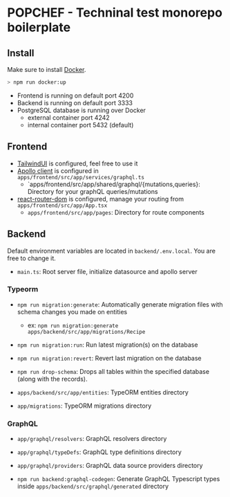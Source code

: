 # POPCHEF - Techninal test monorepo boilerplate

## Install

Make sure to install [Docker](https://docs.docker.com/get-docker/).

```sh
> npm run docker:up
```

- Frontend is running on default port 4200
- Backend is running on default port 3333
- PostgreSQL database is running over Docker
  - external container port 4242
  - internal container port 5432 (default)

## Frontend

- [TailwindUI](https://tailwindui.com/components) is configured, feel free to use it
- [Apollo client](https://www.apollographql.com/docs/react/) is configured in `apps/frontend/src/app/services/graphql.ts`
  - `apps/frontend/src/app/shared/graphql/{mutations,queries}: Directory for your graphQL queries/mutations
- [react-router-dom](https://reactrouter.com/docs/en/v6/getting-started/overview) is configured, manage your routing from `apps/frontend/src/app/App.tsx`
  - `apps/frontend/src/app/pages`: Directory for route components

## Backend

Default environment variables are located in `backend/.env.local`.
You are free to change it.

- `main.ts`: Root server file, initialize datasource and apollo server

### Typeorm

- `npm run migration:generate`: Automatically generate migration files with schema changes you made on entities
  - ex: `npm run migration:generate apps/backend/src/app/migrations/Recipe`
- `npm run migration:run`: Run latest migration(s) on the database
- `npm run migration:revert`: Revert last migration on the database
- `npm run drop-schema`: Drops all tables within the specified database (along with the records).

- `apps/backend/src/app/entities`: TypeORM entities directory
- `app/migrations`: TypeORM migrations directory

### GraphQL

- `app/graphql/resolvers`: GraphQL resolvers directory
- `app/graphql/typeDefs`: GraphQL type definitions directory
- `app/graphql/providers`: GraphQL data source providers directory

- `npm run backend:graphql-codegen`: Generate GraphQL Typescript types inside `apps/backend/src/graphql/generated` directory
